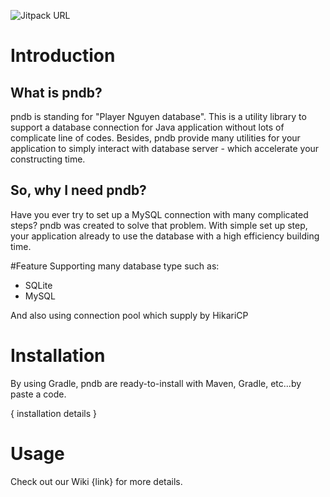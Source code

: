 ![[Jitpack URL](https://jitpack.io/v/PlayerNguyen/pndb.svg)](https://jitpack.io/v/PlayerNguyen/pndb.svg)
# Introduction
## What is pndb?
pndb is standing for "Player Nguyen database". This is a utility library to support a 
database connection for Java application without lots of complicate line of codes. Besides,
pndb provide many utilities for your application to simply interact with database server - which accelerate
your constructing time.

## So, why I need pndb? 
Have you ever try to set up a MySQL connection with many complicated steps? pndb was created to solve 
that problem. With simple set up step, your application already to use the database with a high efficiency 
building time.

#Feature
Supporting many database type such as:
- SQLite
- MySQL

And also using connection pool which supply by HikariCP

# Installation
By using Gradle, pndb are ready-to-install with Maven, Gradle, etc...by paste a code.

{ installation details }

# Usage
Check out our Wiki {link} for more details.

